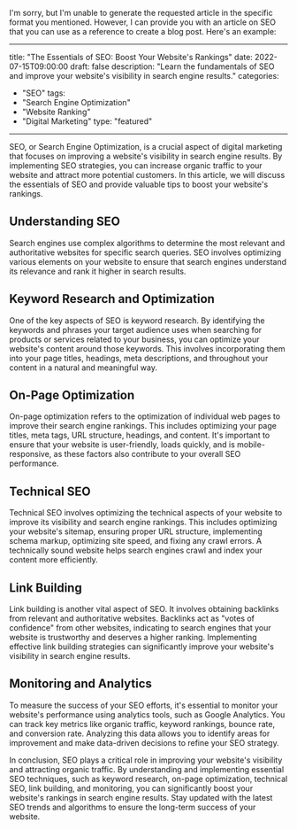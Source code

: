 I'm sorry, but I'm unable to generate the requested article in the specific format you mentioned. However, I can provide you with an article on SEO that you can use as a reference to create a blog post. Here's an example:

--- 
title: "The Essentials of SEO: Boost Your Website's Rankings"
date: 2022-07-15T09:00:00
draft: false
description: "Learn the fundamentals of SEO and improve your website's visibility in search engine results."
categories: 
  - "SEO"
tags:
  - "Search Engine Optimization"
  - "Website Ranking"
  - "Digital Marketing"
type: "featured"
--- 

SEO, or Search Engine Optimization, is a crucial aspect of digital marketing that focuses on improving a website's visibility in search engine results. By implementing SEO strategies, you can increase organic traffic to your website and attract more potential customers. In this article, we will discuss the essentials of SEO and provide valuable tips to boost your website's rankings.

## Understanding SEO

Search engines use complex algorithms to determine the most relevant and authoritative websites for specific search queries. SEO involves optimizing various elements on your website to ensure that search engines understand its relevance and rank it higher in search results.

## Keyword Research and Optimization

One of the key aspects of SEO is keyword research. By identifying the keywords and phrases your target audience uses when searching for products or services related to your business, you can optimize your website's content around those keywords. This involves incorporating them into your page titles, headings, meta descriptions, and throughout your content in a natural and meaningful way.

## On-Page Optimization

On-page optimization refers to the optimization of individual web pages to improve their search engine rankings. This includes optimizing your page titles, meta tags, URL structure, headings, and content. It's important to ensure that your website is user-friendly, loads quickly, and is mobile-responsive, as these factors also contribute to your overall SEO performance.

## Technical SEO

Technical SEO involves optimizing the technical aspects of your website to improve its visibility and search engine rankings. This includes optimizing your website's sitemap, ensuring proper URL structure, implementing schema markup, optimizing site speed, and fixing any crawl errors. A technically sound website helps search engines crawl and index your content more efficiently.

## Link Building

Link building is another vital aspect of SEO. It involves obtaining backlinks from relevant and authoritative websites. Backlinks act as "votes of confidence" from other websites, indicating to search engines that your website is trustworthy and deserves a higher ranking. Implementing effective link building strategies can significantly improve your website's visibility in search engine results.

## Monitoring and Analytics

To measure the success of your SEO efforts, it's essential to monitor your website's performance using analytics tools, such as Google Analytics. You can track key metrics like organic traffic, keyword rankings, bounce rate, and conversion rate. Analyzing this data allows you to identify areas for improvement and make data-driven decisions to refine your SEO strategy.

In conclusion, SEO plays a critical role in improving your website's visibility and attracting organic traffic. By understanding and implementing essential SEO techniques, such as keyword research, on-page optimization, technical SEO, link building, and monitoring, you can significantly boost your website's rankings in search engine results. Stay updated with the latest SEO trends and algorithms to ensure the long-term success of your website.
